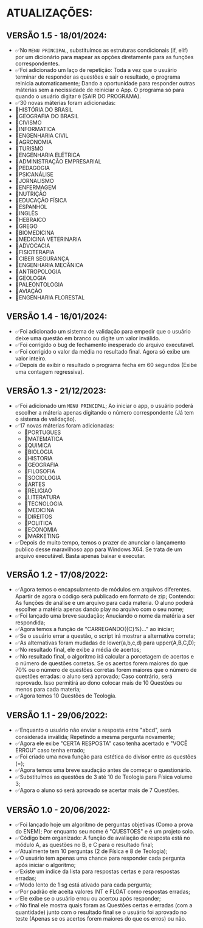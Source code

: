 # ATUALIZAÇÕES:
## VERSÃO 1.5 - 18/01/2024:
* ✅No `MENU PRINCIPAL`, substituímos as estruturas condicionais (if, elif) por um dicionário para mapear as opções diretamente para as funções correspondentes.
* ✅Foi adicionado um laço de repetição: Toda a vez que o usuário terminar de responder as questões e sair o resultado, o programa reinicia automaticamente; Dando a oportunidade para responder outras máterias sem a necissidade de reiniciar o App. O programa só para quando o usuário digitar `0` (SAIR DO PROGRAMA). 
* ✅30 novas máterias foram adicionadas:
*   🔸HISTÓRIA DO BRASIL
*   🔸GEOGRAFIA DO BRASIL
*   🔸CIVISMO
*   🔸INFORMATICA
*   🔸ENGENHARIA CIVIL
*   🔸AGRONOMIA
*   🔸TURISMO
*   🔸ENGENHARIA ELÉTRICA
*   🔸ADMINISTRAÇÃO EMPRESARIAL
*   🔸PEDAGOGIA
*   🔸PSICANÁLISE
*   🔸JORNALISMO
*   🔸ENFERMAGEM
*   🔸NUTRIÇÃO
*   🔸EDUCAÇÃO FÍSICA
*   🔸ESPANHOL
*   🔸INGLÊS
*   🔸HEBRAICO
*   🔸GREGO
*   🔸BIOMEDICINA
*   🔸MEDICINA VETERINARIA
*   🔸ADVOCACIA
*   🔸FISIOTERAPIA
*   🔸CIBER SEGURANÇA
*   🔸ENGENHARIA MECÂNICA
*   🔸ANTROPOLOGIA
*   🔸GEOLOGIA
*   🔸PALEONTOLOGIA
*   🔸AVIAÇÃO
*   🔸ENGENHARIA FLORESTAL

## VERSÃO 1.4 - 16/01/2024:
* ✅Foi adicionado um sistema de validação para empedir que o usuário deixe uma questão em branco ou digite um valor inválido.
* ✅Foi corrigido o bug de fechamento inesperado do arquivo executavel.
* ✅Foi corrigido o valor da média no resultado final. Agora só exibe um valor inteiro.
* ✅Depois de exibir o resultado o programa fecha em 60 segundos (Exibe uma contagem regressiva).

## VERSÃO 1.3 - 21/12/2023:
* ✅Foi adicionado um `MENU PRINCIPAL`; Ao iniciar o app, o usuário poderá escolher a máteria apenas digitando o número correspondente (Já tem o sistema de validação).
* ✅17 novas máterias foram adicionadas:
    * 🔸PORTUGUES
    * 🔸MATEMATICA
    * 🔸QUIMICA
    * 🔸BIOLOGIA
    * 🔸HISTORIA
    * 🔸GEOGRAFIA
    * 🔸FILOSOFIA
    * 🔸SOCIOLOGIA
    * 🔸ARTES
    * 🔸RELIGIAO
    * 🔸LITERATURA
    * 🔸TECNOLOGIA
    * 🔸MEDICINA
    * 🔸DIREITOS
    * 🔸POLITICA
    * 🔸ECONOMIA
    * 🔸MARKETING
* ✅Depois de muito tempo, temos o prazer de anunciar o lançamento publico desse maravilhoso app para Windows X64. Se trata de um arquivo executável. Basta apenas baixar e executar.

## VERSÃO 1.2 - 17/08/2022:
* ✅Agora temos o encapsulamento de módulos em arquivos diferentes. Apartir de agora o código será publicado em formato de zip; Contendo: As funções de análise e um arquivo para cada materia. O aluno poderá escolher a matéria apenas dando play no arquivo com o seu nome;
* ✅Foi lançado uma breve saudação; Anuciando o nome da matéria a ser respondida;
* ✅Agora temos a função de "CARREGANDO({C}%)..." ao iniciar;
* ✅Se o usuário errar a questão, o script irá mostrar a alternativa correta;
* ✅As alternativas foram mudadas de lower(a,b,c,d) para upper(A,B,C,D);
* ✅No resultado final, ele exibe a média de acertos;
* ✅No resultado final, o algoritmo irá calcular a porcetagem de acertos e o número de questões corretas. Se os acertos forem maiores do que 70% ou o número de questões corretas forem maiores que o número de questões erradas: o aluno será aprovado; Caso contrário, será reprovado. Isso permitirá ao dono colocar mais de 10 Questões ou menos para cada materia;
* ✅Agora temos 10 Questões de Teologia.

## VERSÃO 1.1 - 29/06/2022:
* ✅Enquanto o usuário não enviar a resposta entre "abcd", será considerada inválida; Repetindo a mesma pergunta novamente;
* ✅Agora ele exibe "CERTA RESPOSTA" caso tenha acertado e "VOCÊ ERROU" caso tenha errado;
* ✅Foi criado uma nova função para estética do divisor entre as questões (=);
* ✅Agora temos uma breve saudação antes de começar o questionário.
* ✅Substituímos as questões de 3 até 10 de Teologia para Física volume 3;
* ✅Agora o aluno só será aprovado se acertar mais de 7 Questões.

## VERSÃO 1.0 - 20/06/2022:
* ✅Foi lançado hoje um algoritmo de perguntas objetivas (Como a prova do ENEM); Por enquanto seu nome é "QUESTOES" e é um projeto solo. 
* ✅Código bem organizado: A função de avaliação de resposta  está no módulo A, as questões no B, e C para o resultado final; 
* ✅Atualmente tem 10 perguntas (2 de Física e 8 de Teologia);
* ✅O usuário tem apenas uma chance para responder cada pergunta após iniciar o algoritmo;
* ✅Existe um indice da lista para respostas certas e para respostas erradas;
* ✅Modo lento de 1 sg está ativado para cada pergunta;
* ✅Por padrão ele aceita valores INT e FLOAT como respostas erradas;
* ✅Ele exibe se o usuário errou ou acertou após responder;
* ✅No final ele mostra quais foram as Questões certas e erradas (com a quantidade) junto com o resultado final se o usuário foi aprovado no teste (Apenas se os acertos forem maiores do que os erros) ou não.

